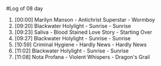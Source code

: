 #Log of 08 day

1. [00:00] Marilyn Manson - Antichrist Superstar - Wormboy
1. [09:20] Blackwater Holylight - Sunrise - Sunrise
1. [09:23] Saliva - Blood Stained Love Story - Starting Over
1. [09:27] Blackwater Holylight - Sunrise - Sunrise
1. [10:59] Criminal Hygiene - Hardly News - Hardly News
1. [11:02] Blackwater Holylight - Sunrise - Sunrise
1. [11:08] Nota Profana - Violent Whispers - Dragon's Grail
